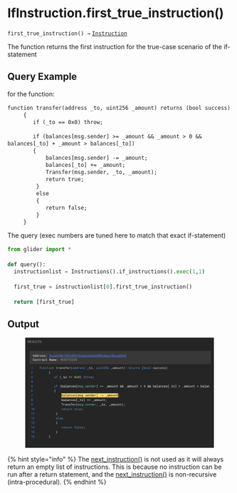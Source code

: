 # IfInstruction.first\_true\_instruction()

`first_true_instruction() →` [`Instruction`](../)

The function returns the first instruction for the true-case scenario of the if-statement

## Query Example

for the function:

```solidity
function transfer(address _to, uint256 _amount) returns (bool success) 
     {
        if (_to == 0x0) throw;

        if (balances[msg.sender] >= _amount && _amount > 0 && balances[_to] + _amount > balances[_to]) 
        {
            balances[msg.sender] -= _amount;
            balances[_to] += _amount;
            Transfer(msg.sender, _to, _amount);
            return true;
         } 
         else 
         {
            return false;
         }
     }
```

The query (exec numbers are tuned here to match that exact if-statement)

```python
from glider import *

def query():
  instructionlist = Instructions().if_instructions().exec(1,1)
  
  first_true = instructionlist[0].first_true_instruction()

  return [first_true]
```

## Output

<figure><img src="../../../.gitbook/assets/image (1) (1) (1) (1).png" alt=""><figcaption></figcaption></figure>

{% hint style="info" %}
The [next\_instruction()](../instruction.next_instruction.md) is not used as it will always return an empty list of instructions. This is because no instruction can be run after a return statement, and the [next\_instruction()](../instruction.next_instruction.md) is non-recursive (intra-procedural).
{% endhint %}
